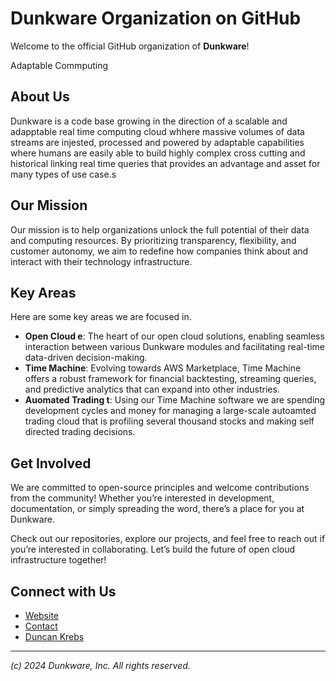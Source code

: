# Dunkware Organization on GitHub

Welcome to the official GitHub organization of **Dunkware**!

Adaptable Commputing
## About Us
Dunkware is a code base growing in the direction of a scalable and adapptable real time computing cloud whhere massive volumes of data streams are injested, processed and powered by adaptable capabilities where humans are easily
able to build highly complex cross cutting and historical linking real time queries that provides an advantage and asset for many types of use case.s 

## Our Mission
Our mission is to help organizations unlock the full potential of their data and computing resources. By prioritizing transparency, flexibility, and customer autonomy, we aim to redefine how companies think about and interact with their technology infrastructure.

## Key Areas
Here are some key areas we are focused in. 
- **Open Cloud e**: The heart of our open cloud solutions, enabling seamless interaction between various Dunkware modules and facilitating real-time data-driven decision-making.
- **Time Machine**: Evolving towards AWS Marketplace, Time Machine offers a robust framework for financial backtesting, streaming queries, and predictive analytics that can expand into other industries. 
- **Auomated Trading t**: Using our Time Machine software we are spending development cycles and money for managing a large-scale autoamted trading cloud that is profiling several thousand stocks and making self directed trading decisions. 

## Get Involved
We are committed to open-source principles and welcome contributions from the community! Whether you’re interested in development, documentation, or simply spreading the word, there’s a place for you at Dunkware.

Check out our repositories, explore our projects, and feel free to reach out if you’re interested in collaborating. Let’s build the future of open cloud infrastructure together!

## Connect with Us
- [Website](https://dunkware.com)
- [Contact](mailto:info@dunkware.com)
- [Duncan Krebs](mailto:dunk@dunkware.com) 

---

*(c) 2024 Dunkware, Inc. All rights reserved.*
